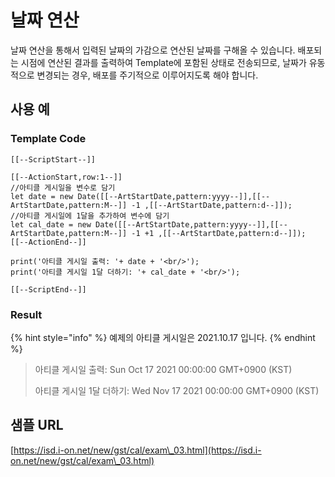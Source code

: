 # 날짜 연산

날짜 연산을 통해서 입력된 날짜의 가감으로 연산된 날짜를 구해올 수 있습니다. 배포되는 시점에 연산된 결과를 출력하여 Template에 포함된 상태로 전송되므로, 날짜가 유동적으로 변경되는 경우, 배포를 주기적으로 이루어지도록 해야 합니다.

## 사용 예

### Template Code

```
[[--ScriptStart--]]

[[--ActionStart,row:1--]]
//아티클 게시일을 변수로 담기
let date = new Date([[--ArtStartDate,pattern:yyyy--]],[[--ArtStartDate,pattern:M--]] -1 ,[[--ArtStartDate,pattern:d--]]);
//아티클 게시일에 1달을 추가하여 변수에 담기 
let cal_date = new Date([[--ArtStartDate,pattern:yyyy--]],[[--ArtStartDate,pattern:M--]] -1 +1 ,[[--ArtStartDate,pattern:d--]]);
[[--ActionEnd--]]

print('아티클 게시일 출력: '+ date + '<br/>');
print('아티클 게시일 1달 더하기: '+ cal_date + '<br/>');

[[--ScriptEnd--]]
```

### Result

{% hint style="info" %}
예제의 아티클 게시일은 2021.10.17 입니다.
{% endhint %}

> 아티클 게시일 출력: Sun Oct 17 2021 00:00:00 GMT+0900 (KST)
>
> 아티클 게시일 1달 더하기: Wed Nov 17 2021 00:00:00 GMT+0900 (KST)

## 샘플 URL

[https://isd.i-on.net/new/gst/cal/exam\_03.html](https://isd.i-on.net/new/gst/cal/exam\_03.html)
